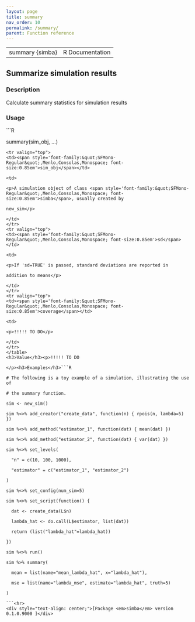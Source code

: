 ```yaml
---
layout: page
title: summary 
nav_order: 10 
permalink: /summary/
parent: Function reference
---
```


<table width="100%" summary="page for summary {simba}"><tr>
<td>summary {simba}</td>
<td style="text-align: right;">R Documentation</td>
</tr></table>
<h2>Summarize simulation results</h2><h3>Description</h3><p>Calculate summary statistics for simulation results
</p><h3>Usage</h3>```R
summary(sim_obj, ...)
```<h3>Arguments</h3><table summary="R argblock">
<tr valign="top">
<td><span style='font-family:&quot;SFMono-Regular&quot;,Menlo,Consolas,Monospace; font-size:0.85em'>sim_obj</span></td>
<td>
<p>A simulation object of class <span style='font-family:&quot;SFMono-Regular&quot;,Menlo,Consolas,Monospace; font-size:0.85em'>simba</span>, usually created by
new_sim</p>
</td>
</tr>
<tr valign="top">
<td><span style='font-family:&quot;SFMono-Regular&quot;,Menlo,Consolas,Monospace; font-size:0.85em'>sd</span></td>
<td>
<p>If 'sd=TRUE' is passed, standard deviations are reported in
addition to means</p>
</td>
</tr>
<tr valign="top">
<td><span style='font-family:&quot;SFMono-Regular&quot;,Menlo,Consolas,Monospace; font-size:0.85em'>coverage</span></td>
<td>
<p>!!!!! TO DO</p>
</td>
</tr>
</table>
<h3>Value</h3><p>!!!!! TO DO
</p><h3>Examples</h3>```R
# The following is a toy example of a simulation, illustrating the use of
# the summary function.
sim <- new_sim()
sim %<>% add_creator("create_data", function(n) { rpois(n, lambda=5) })
sim %<>% add_method("estimator_1", function(dat) { mean(dat) })
sim %<>% add_method("estimator_2", function(dat) { var(dat) })
sim %<>% set_levels(
  "n" = c(10, 100, 1000),
  "estimator" = c("estimator_1", "estimator_2")
)
sim %<>% set_config(num_sim=5)
sim %<>% set_script(function() {
  dat <- create_data(L$n)
  lambda_hat <- do.call(L$estimator, list(dat))
  return (list("lambda_hat"=lambda_hat))
})
sim %<>% run()
sim %>% summary(
  mean = list(name="mean_lambda_hat", x="lambda_hat"),
  mse = list(name="lambda_mse", estimate="lambda_hat", truth=5)
)
```<hr>
<div style="text-align: center;">[Package <em>simba</em> version 0.1.0.9000 ]</div>